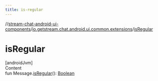 ```yaml
---
title: is-regular
---
```

//[stream-chat-android-ui-components](../../index.md)/[io.getstream.chat.android.ui.common.extensions](index.md)/[isRegular](isRegular.md)



# isRegular  
[androidJvm]  
Content  
fun Message.[isRegular](isRegular.md)(): [Boolean](https://kotlinlang.org/api/latest/jvm/stdlib/kotlin/-boolean/index.html)  



